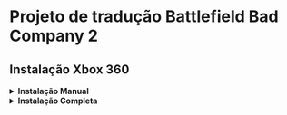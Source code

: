 # Projeto de tradução Battlefield Bad Company 2

## Instalação Xbox 360
<details>
<summary> <b> Instalação Manual </b> </summary>
<p> Requistios </p>

Versão Testada: 454108A8
Title Update #3 
MD5 da TU03 = 03B7E11E3442366FE5E823D42FF926E0 

<p> Processo </p>

<p>Abra a ferramenta CON Manager na pasta "Ferramenta"</p>
<p>Clique em " Open File".</p>
<p>Abra o arquivo de Title Update #3 do Battlefield Bad Company 2.</p>
<p>Clique com o Botão direito do Mouse em cima do arquivo "build_overlay-00.fbrb".</p>
<p>Clique em "Replace File".</p>
<p>Escolha o arquivo traduzido "build_overlay-00.fbrb" na pasta "Traducao".</p>
<p>Espere finalizar o processo.</p>
<p>Insira o Title Update #3 com a tradução no seu Xbox360 da forma que preferir.</p>

</details>
 
<details>
<summary> <b> Instalação Completa </b> </summary>
<p>
Insira o Title Update #3 com a tradução no seu Xbox360 da forma que preferir.
</p>
</details>
